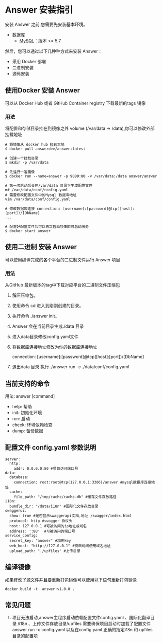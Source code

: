 # Answer 安装指引

安装 Answer 之前,您需要先安装基本环境。
 - 数据库
     - [MySQL](http://dev.mysql.com)：版本 >= 5.7

然后，您可以通过以下几种种方式来安装 Answer：

 - 采用 Docker 部署
 - 二进制安装
 - 源码安装

## 使用Docker 安装 Answer
可以从 Docker Hub 或者 GitHub Container registry 下载最新的tags 镜像

### 用法
将配置和存储目录挂在到镜像之外 volume (/var/data -> /data),你可以修改外部挂载地址

```
# 将镜像从 docker hub 拉到本地
$ docker pull answerdev/answer:latest

# 创建一个挂载目录
$ mkdir -p /var/data

# 先运行一遍镜像
$ docker run --name=answer -p 9080:80 -v /var/data:/data answer/answer

# 第一次启动后会在/var/data 目录下生成配置文件
π# /var/data/conf/config.yaml
# 需要修改配置文件中的Mysql 数据库地址
vim /var/data/conf/config.yaml

# 修改数据库连接 connection: [username]:[password]@tcp([host]:[port])/[DbName]
...

# 配置好配置文件后可以再次启动镜像即可启动服务
$ docker start answer
```
## 使用二进制 安装 Answer
可以使用编译完成的各个平台的二进制文件运行 Answer 项目
### 用法
从GitHub 最新版本的tag中下载对应平台的二进制文件压缩包

 1. 解压压缩包。
 2. 使用命令 cd 进入到刚刚创建的目录。
 3. 执行命令 ./answer init。
 4. Answer 会在当前目录生成./data 目录
 5. 进入data目录修改config.yaml文件
 6. 将数据库连接地址修改为你的数据库连接地址

     connection: [username]:[password]@tcp([host]:[port])/[DbName]
 7. 退出data 目录 执行 ./answer run -c ./data/conf/config.yaml

## 当前支持的命令
用法: answer [command]

- help: 帮助
- init: 初始化环境
- run: 启动
- check: 环境依赖检查
- dump: 备份数据

## 配置文件 config.yaml 参数说明

```
server:
  http:
    addr: 0.0.0.0:80 #项目访问端口号
data:
  database:
    connection: root:root@tcp(127.0.0.1:3306)/answer #mysql数据库连接地址
  cache:
    file_path: "/tmp/cache/cache.db" #缓存文件存放路径
i18n:
  bundle_dir: "/data/i18n" #国际化文件存放目录
swaggerui:
  show: true #是否显示swaggerapi文档,地址 /swagger/index.html
  protocol: http #swagger 协议头
  host: 127.0.0.1 #可被访问的ip地址或域名
  address: ':80'  #可被访问的端口号
service_config:
  secret_key: "answer" #加密key
  web_host: "http://127.0.0.1" #页面访问使用域名地址
  upload_path: "./upfiles" #上传目录

```
## 编译镜像
如果修改了源文件并且要重新打包镜像可以使用以下语句重新打包镜像
```
docker build -t  answer:v1.0.0 .
```
## 常见问题
 1. 项目无法启动,answer主程序启动依赖配置文件config.yaml 、国际化翻译目录 /i18n 、上传文件存放目录/upfiles 需要确保项目启动时加载了配置文件 answer run -c config.yaml 以及在config.yaml 正确的指定i18n 和 upfiles 目录的配置项
